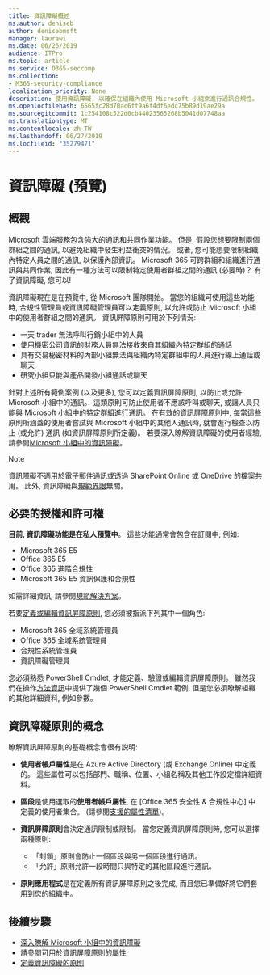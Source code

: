 ```yaml
---
title: 資訊障礙概述
ms.author: deniseb
author: denisebmsft
manager: laurawi
ms.date: 06/26/2019
audience: ITPro
ms.topic: article
ms.service: O365-seccomp
ms.collection:
- M365-security-compliance
localization_priority: None
description: 使用資訊障礙, 以確保在組織內使用 Microsoft 小組來進行通訊合規性。
ms.openlocfilehash: 6565fc28d70ac6ff9a6f4df6edc75b89d19ae29a
ms.sourcegitcommit: 1c254108c522d0cb44023565268b5041d07748aa
ms.translationtype: MT
ms.contentlocale: zh-TW
ms.lasthandoff: 06/27/2019
ms.locfileid: "35279471"
---
```

# <a name="information-barriers-preview"></a>資訊障礙 (預覽)

## <a name="overview"></a>概觀

Microsoft 雲端服務包含強大的通訊和共同作業功能。 但是, 假設您想要限制兩個群組之間的通訊, 以避免組織中發生利益衝突的情況。 或者, 您可能想要限制組織內特定人員之間的通訊, 以保護內部資訊。 Microsoft 365 可跨群組和組織進行通訊與共同作業, 因此有一種方法可以限制特定使用者群組之間的通訊 (必要時)？ 有了資訊障礙, 您可以! 

資訊障礙現在是在預覽中, 從 Microsoft 團隊開始。 當您的組織可使用這些功能時, 合規性管理員或資訊障礙管理員可以定義原則, 以允許或防止 Microsoft 小組中的使用者群組之間的通訊。 資訊屏障原則可用於下列情況:

- 一天 trader 無法呼叫行銷小組中的人員
- 使用機密公司資訊的財務人員無法接收來自其組織內特定群組的通話
- 具有交易秘密材料的內部小組無法與組織內特定群組中的人員進行線上通話或聊天
- 研究小組只能與產品開發小組通話或聊天

針對上述所有範例案例 (以及更多), 您可以定義資訊屏障原則, 以防止或允許 Microsoft 小組中的通訊。 這類原則可防止使用者不應該呼叫或聊天, 或讓人員只能與 Microsoft 小組中的特定群組進行通訊。 在有效的資訊屏障原則中, 每當這些原則所涵蓋的使用者嘗試與 Microsoft 小組中的其他人通訊時, 就會進行檢查以防止 (或允許) 通訊 (如資訊屏障原則所定義)。 若要深入瞭解資訊障礙的使用者經驗, 請參閱[Microsoft 小組中的資訊障礙](https://docs.microsoft.com/MicrosoftTeams/information-barriers-in-teams)。

> [!NOTE]
> 資訊障礙不適用於電子郵件通訊或透過 SharePoint Online 或 OneDrive 的檔案共用。 此外, 資訊障礙與[規範界限](set-up-compliance-boundaries.md)無關。

## <a name="required-licenses-and-permissions"></a>必要的授權和許可權

**目前, 資訊障礙功能是在私人預覽中**。 這些功能通常會包含在訂閱中, 例如:

- Microsoft 365 E5
- Office 365 E5
- Office 365 進階合規性
- Microsoft 365 E5 資訊保護和合規性

如需詳細資訊, 請參閱[規範解決方案](https://products.office.com/business/security-and-compliance/compliance-solutions)。

若要[定義或編輯資訊屏障原則](information-barriers-policies.md), 您必須被指派下列其中一個角色:

- Microsoft 365 全域系統管理員
- Office 365 全域系統管理員
- 合規性系統管理員
- 資訊障礙管理員

您必須熟悉 PowerShell Cmdlet, 才能定義、驗證或編輯資訊屏障原則。 雖然我們在操作[方法資訊](information-barriers-policies.md)中提供了幾個 PowerShell Cmdlet 範例, 但是您必須瞭解組織的其他詳細資料, 例如參數。

## <a name="concepts-of-information-barrier-policies"></a>資訊障礙原則的概念

瞭解資訊屏障原則的基礎概念會很有説明:

- **使用者帳戶屬性**是在 Azure Active Directory (或 Exchange Online) 中定義的。 這些屬性可以包括部門、職稱、位置、小組名稱及其他工作設定檔詳細資料。 

- **區段**是使用選取的**使用者帳戶屬性**, 在 [Office 365 安全性 & 合規性中心] 中定義的使用者集合。 (請參閱[支援的屬性清單](information-barriers-attributes.md))。 

- **資訊屏障原則**會決定通訊限制或限制。 當您定義資訊屏障原則時, 您可以選擇兩種原則:
    - 「封鎖」原則會防止一個區段與另一個區段進行通訊。
    - 「允許」原則允許一段時間只與特定的其他區段進行通訊。

- **原則應用程式**是在定義所有資訊屏障原則之後完成, 而且您已準備好將它們套用到您的組織中。

## <a name="next-steps"></a>後續步驟

- [深入瞭解 Microsoft 小組中的資訊障礙](https://docs.microsoft.com/MicrosoftTeams/information-barriers-in-teams)
- [請參閱可用於資訊屏障原則的屬性](information-barriers-attributes.md)
- [定義資訊障礙的原則](information-barriers-policies.md) 

